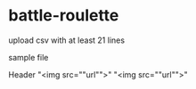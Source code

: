 # battle-roulette
upload csv with at least 21 lines

sample file

Header
"<img src=""url"">"
"<img src=""url"">"
